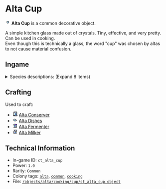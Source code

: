 # Alta Cup

<img src="https://raw.githubusercontent.com/Ceterai/Enternia/main/objects/alta/cooking/cup/icon.png" alt="Alta Cup icon" loading="lazy" height=16px width="auto" /> **Alta Cup** is a common decorative object.

A simple kitchen glass made out of crystals. Tiny, effective, and very pretty. Can be used in cooking.  
Even though this is technically a glass, the word "cup" was chosen by altas to not cause material confusion.

## Ingame

<details markdown="1"><summary>Species descriptions: (Expand 8 items)</summary>

- Alta: A neat little handless crystal cup, for when you want to go for a cup of tea.
- Apex: A little wooden cup.
- Avian: A wooden cup, difficult to keep clean.
- Floran: Floran drink fleshy juicess from sssuch cupss.
- Glitch: Disintered. A common wooden goblet.
- Human: A goblet made of wood.
- Hylotl: A stained wooden goblet.
- Novakid: A plain ol' wooden cup.

</details>

## Crafting

Used to craft:

- <img src="https://raw.githubusercontent.com/Ceterai/Enternia/main/objects/alta/cooking/conserver/icon.png" alt="Alta Conserver icon" loading="lazy" height=16px width="auto" /> [Alta Conserver](https://ceterai.github.io/MyEnternia/Wiki/AltaConserver)
- <img src="https://raw.githubusercontent.com/Ceterai/Enternia/main/objects/alta/cooking/dishes/icon.png" alt="Alta Dishes icon" loading="lazy" height=16px width="auto" /> [Alta Dishes](https://ceterai.github.io/MyEnternia/Wiki/AltaDishes)
- <img src="https://raw.githubusercontent.com/Ceterai/Enternia/main/objects/alta/cooking/fermenter/icon.png" alt="Alta Fermenter icon" loading="lazy" height=16px width="auto" /> [Alta Fermenter](https://ceterai.github.io/MyEnternia/Wiki/AltaFermenter)
- <img src="https://raw.githubusercontent.com/Ceterai/Enternia/main/objects/alta/cooking/milker/icon.png" alt="Alta Milker icon" loading="lazy" height=16px width="auto" /> [Alta Milker](https://ceterai.github.io/MyEnternia/Wiki/AltaMilker)

## Technical Information

- In-game ID: `ct_alta_cup`
- Power: `1.0`
- Rarity: `Common`
- Colony tags: [`alta`](https://ceterai.github.io/MyEnternia/Wiki/Tags/Alta), [`common`](https://ceterai.github.io/MyEnternia/Wiki/Tags/Common), [`cooking`](https://ceterai.github.io/MyEnternia/Wiki/Tags/Cooking)
- File: [`/objects/alta/cooking/cup/ct_alta_cup.object`](https://github.com/Ceterai/Enternia/blob/main/objects/alta/cooking/cup/ct_alta_cup.object)
